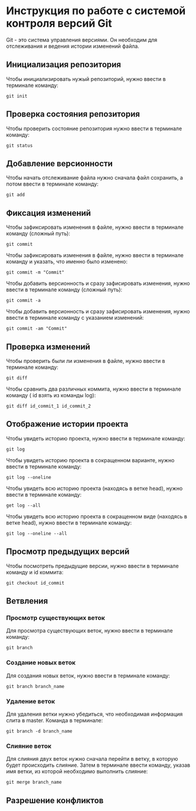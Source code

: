 # **Инструкция по работе с системой контроля версий Git** #

Git - это система управления версиями. Он необходим для отслеживания и ведения истории изменений файла.

## Инициализация репозитория ##

Чтобы инициализировать нужый репозиторий, нужно ввести в терминале команду:

    git init

## Проверка состояния репозитория ##

Чтобы проверить состояние репозитория нужно ввести в терминале команду:

    git status

## Добавление версионности ##

Чтобы начать отслеживание файла нужно сначала файл сохранить, а потом ввести в терминале команду:

    git add

## Фиксация изменений ##

Чтобы зафиксировать изменения в файле, нужно ввести в терминале команду (сложный путь):

    git commit

Чтобы зафиксировать изменения в файле, нужно ввести в терминале команду и указать, что именно было изменено:

    git commit -m "Commit"

Чтобы добавить версионность и сразу зафисировать изменения, нужно ввести в терминале команду (сложный путь):

    git commit -a
Чтобы добавить версионность и сразу зафисировать изменения, нужно ввести в терминале команду с указанием изменений:

    git commit -am "Commit"

## Проверка изменений ##

Чтобы проверить были ли изменения в файле, нужно ввести в терминале команду:

    git diff

Чтобы сравнить два различных коммита, нужно ввести в терминале команду ( id взять из команды log):

    git diff id_commit_1 id_commit_2

## Отображение истории проекта ##

Чтобы увидеть историю проекта, нужно ввести в терминале команду:

    git log

Чтобы увидеть историю проекта в сокращенном варианте, нужно ввести в терминале команду:

    git log --oneline

Чтобы увидеть всю историю проекта (находясь в ветке head), нужно ввести в терминале команду:

    get log --all

Чтобы увидеть всю историю проекта в сокращенном виде (находясь в ветке head), нужно ввести в терминале команду:

    git log --oneline --all

## Просмотр предыдущих версий ##

Чтобы посмотреть предыдущие версии, нужно ввести в терминале команду и id коммита:

    git checkout id_commit

## Ветвления ##

### Просмотр существующих веток ###

Для просмотра существующих веток, нужно ввести в терминале команду:

    git branch
    
### Создание новых веток ###

Для создания новых веток, нужно ввести в терминале команду:

    git branch branch_name

### Удаление веток ###

Для удаления ветки нужно убедиться, что необходимая информация слита в master. Команда в терминале:

    git branch -d branch_name


### Слияние веток ###

Для слияния двух веток нужно сначала перейти в ветку, в которую будет происходить слияние. Затем в терминале ввести команду, указав имя ветки, из которой необходимо выполнить слияние:

    git merge branch_name

## Разрешение конфликтов ###
